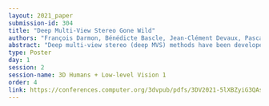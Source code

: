 ```yaml
---
layout: 2021_paper
submission-id: 304
title: "Deep Multi-View Stereo Gone Wild"
authors: "François Darmon, Bénédicte Bascle, Jean-Clément Devaux, Pascal Monasse and Mathieu Aubry"
abstract: "Deep multi-view stereo (deep MVS) methods have been developed and extensively compared on simple datasets, where they now outperform classical approaches. In this paper, we ask whether the conclusions reached in controlled scenarios are still valid when working with Internet photo collections. We propose a methodology for evaluation and explore the influence of three aspects of deep MVS methods: network architecture, training data, and supervision. We make several key observations, which we extensively validate quantitatively and qualitatively, both for depth prediction and complete 3D reconstructions. First, we outline the promises of unsupervised techniques by introducing a simple approach which provides more complete reconstructions than supervised options when using a simple network architecture. Second, we emphasize that not all multiscale architectures generalize to the unconstrained scenario, especially without supervision. Finally, we show the efficiency of noisy supervision from large-scale 3D reconstructions which can even lead to networks that outperform classical methods in scenarios where very few images are available."
type: Poster
day: 1
session: 2
session-name: 3D Humans + Low-level Vision 1
order: 4
link: https://conferences.computer.org/3dvpub/pdfs/3DV2021-5lXBZyiG3QAsRBKXHIjqU8/268800a484/268800a484.pdf
---
```

